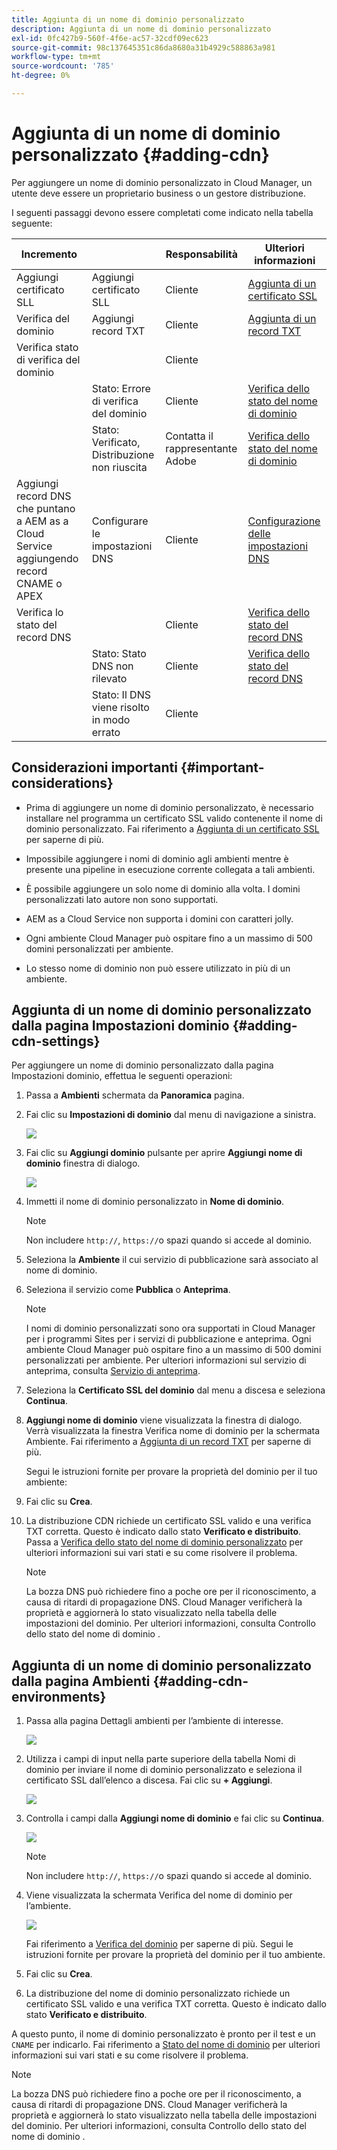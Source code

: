 ```yaml
---
title: Aggiunta di un nome di dominio personalizzato
description: Aggiunta di un nome di dominio personalizzato
exl-id: 0fc427b9-560f-4f6e-ac57-32cdf09ec623
source-git-commit: 98c137645351c86da8680a31b4929c588863a981
workflow-type: tm+mt
source-wordcount: '785'
ht-degree: 0%

---
```


# Aggiunta di un nome di dominio personalizzato {#adding-cdn}

Per aggiungere un nome di dominio personalizzato in Cloud Manager, un utente deve essere un proprietario business o un gestore distribuzione.

I seguenti passaggi devono essere completati come indicato nella tabella seguente:

| Incremento |  | Responsabilità | Ulteriori informazioni |
|--- |--- |--- |---|
| Aggiungi certificato SLL | Aggiungi certificato SLL | Cliente | [Aggiunta di un certificato SSL](https://experienceleague.adobe.com/docs/experience-manager-cloud-service/implementing/using-cloud-manager/manage-ssl-certificates/add-ssl-certificate.html?lang=en) |
| Verifica del dominio | Aggiungi record TXT | Cliente | [Aggiunta di un record TXT](https://experienceleague.adobe.com/docs/experience-manager-cloud-service/implementing/using-cloud-manager/custom-domain-names/add-text-record.html?lang=en) |
| Verifica stato di verifica del dominio |  | Cliente |  |
|  | Stato: Errore di verifica del dominio | Cliente | [Verifica dello stato del nome di dominio](https://experienceleague.adobe.com/docs/experience-manager-cloud-service/implementing/using-cloud-manager/custom-domain-names/check-domain-name-status.html?lang=en) |
|  | Stato: Verificato, Distribuzione non riuscita | Contatta il rappresentante Adobe | [Verifica dello stato del nome di dominio](https://experienceleague.adobe.com/docs/experience-manager-cloud-service/implementing/using-cloud-manager/custom-domain-names/check-domain-name-status.html?lang=en) |
| Aggiungi record DNS che puntano a AEM as a Cloud Service aggiungendo record CNAME o APEX | Configurare le impostazioni DNS | Cliente | [Configurazione delle impostazioni DNS](https://experienceleague.adobe.com/docs/experience-manager-cloud-service/implementing/using-cloud-manager/custom-domain-names/configure-dns-settings.html?lang=en) |
| Verifica lo stato del record DNS |  | Cliente | [Verifica dello stato del record DNS](https://experienceleague.adobe.com/docs/experience-manager-cloud-service/implementing/using-cloud-manager/custom-domain-names/check-dns-record-status.html?lang=en) |
|  | Stato: Stato DNS non rilevato | Cliente | [Verifica dello stato del record DNS](https://experienceleague.adobe.com/docs/experience-manager-cloud-service/implementing/using-cloud-manager/custom-domain-names/check-dns-record-status.html?lang=en) |
|  | Stato: Il DNS viene risolto in modo errato | Cliente |  |


## Considerazioni importanti {#important-considerations}

* Prima di aggiungere un nome di dominio personalizzato, è necessario installare nel programma un certificato SSL valido contenente il nome di dominio personalizzato. Fai riferimento a [Aggiunta di un certificato SSL](/help/implementing/cloud-manager/managing-ssl-certifications/add-ssl-certificate.md) per saperne di più.

* Impossibile aggiungere i nomi di dominio agli ambienti mentre è presente una pipeline in esecuzione corrente collegata a tali ambienti.

* È possibile aggiungere un solo nome di dominio alla volta. I domini personalizzati lato autore non sono supportati.

* AEM as a Cloud Service non supporta i domini con caratteri jolly.

* Ogni ambiente Cloud Manager può ospitare fino a un massimo di 500 domini personalizzati per ambiente.

* Lo stesso nome di dominio non può essere utilizzato in più di un ambiente.

## Aggiunta di un nome di dominio personalizzato dalla pagina Impostazioni dominio {#adding-cdn-settings}

Per aggiungere un nome di dominio personalizzato dalla pagina Impostazioni dominio, effettua le seguenti operazioni:

1. Passa a **Ambienti** schermata da **Panoramica** pagina.

1. Fai clic su **Impostazioni di dominio** dal menu di navigazione a sinistra.

   ![](/help/implementing/cloud-manager/assets/cdn/cdn-create.png)

1. Fai clic su **Aggiungi dominio** pulsante per aprire **Aggiungi nome di dominio** finestra di dialogo.

   ![](/help/implementing/cloud-manager/assets/cdn/add-cdn1.png)

1. Immetti il nome di dominio personalizzato in **Nome di dominio**.

   >[!NOTE]
   >Non includere `http://`, `https://`o spazi quando si accede al dominio.

1. Seleziona la **Ambiente** il cui servizio di pubblicazione sarà associato al nome di dominio.

1. Seleziona il servizio come **Pubblica** o **Anteprima**.

   >[!NOTE]
   >I nomi di dominio personalizzati sono ora supportati in Cloud Manager per i programmi Sites per i servizi di pubblicazione e anteprima. Ogni ambiente Cloud Manager può ospitare fino a un massimo di 500 domini personalizzati per ambiente. Per ulteriori informazioni sul servizio di anteprima, consulta [Servizio di anteprima](/help/implementing/cloud-manager/manage-environments.md#preview-service).

1. Seleziona la **Certificato SSL del dominio** dal menu a discesa e seleziona **Continua**.

1. **Aggiungi nome di dominio** viene visualizzata la finestra di dialogo. Verrà visualizzata la finestra Verifica nome di dominio per la schermata Ambiente. Fai riferimento a [Aggiunta di un record TXT](/help/implementing/cloud-manager/custom-domain-names/add-text-record.md) per saperne di più.

   Segui le istruzioni fornite per provare la proprietà del dominio per il tuo ambiente:

1. Fai clic su **Crea**.
1. La distribuzione CDN richiede un certificato SSL valido e una verifica TXT corretta. Questo è indicato dallo stato **Verificato e distribuito**.
Passa a [Verifica dello stato del nome di dominio personalizzato](/help/implementing/cloud-manager/custom-domain-names/check-domain-name-status.md) per ulteriori informazioni sui vari stati e su come risolvere il problema.

   >[!NOTE]
   >La bozza DNS può richiedere fino a poche ore per il riconoscimento, a causa di ritardi di propagazione DNS. Cloud Manager verificherà la proprietà e aggiornerà lo stato visualizzato nella tabella delle impostazioni del dominio. Per ulteriori informazioni, consulta Controllo dello stato del nome di dominio .

## Aggiunta di un nome di dominio personalizzato dalla pagina Ambienti {#adding-cdn-environments}

1. Passa alla pagina Dettagli ambienti per l’ambiente di interesse.

   ![](/help/implementing/cloud-manager/assets/cdn/cdn-create4.png)

1. Utilizza i campi di input nella parte superiore della tabella Nomi di dominio per inviare il nome di dominio personalizzato e seleziona il certificato SSL dall’elenco a discesa. Fai clic su **+ Aggiungi**.

   ![](/help/implementing/cloud-manager/assets/cdn/cdn-create3.png)

1. Controlla i campi dalla **Aggiungi nome di dominio** e fai clic su **Continua**.

   ![](/help/implementing/cloud-manager/assets/cdn/cdn-create5.png)

   >[!NOTE]
   >Non includere `http://`, `https://`o spazi quando si accede al dominio.

1. Viene visualizzata la schermata Verifica del nome di dominio per l’ambiente.

   ![](/help/implementing/cloud-manager/assets/cdn/cdn-create6.png)

   Fai riferimento a [Verifica del dominio](/help/implementing/cloud-manager/custom-domain-names/add-text-record.md) per saperne di più. Segui le istruzioni fornite per provare la proprietà del dominio per il tuo ambiente.

1. Fai clic su **Crea**.

1. La distribuzione del nome di dominio personalizzato richiede un certificato SSL valido e una verifica TXT corretta. Questo è indicato dallo stato **Verificato e distribuito**.

A questo punto, il nome di dominio personalizzato è pronto per il test e un `CNAME` per indicarlo. Fai riferimento a [Stato del nome di dominio](/help/implementing/cloud-manager/custom-domain-names/check-domain-name-status.md) per ulteriori informazioni sui vari stati e su come risolvere il problema.

>[!NOTE]
>La bozza DNS può richiedere fino a poche ore per il riconoscimento, a causa di ritardi di propagazione DNS. Cloud Manager verificherà la proprietà e aggiornerà lo stato visualizzato nella tabella delle impostazioni del dominio. Per ulteriori informazioni, consulta Controllo dello stato del nome di dominio .
